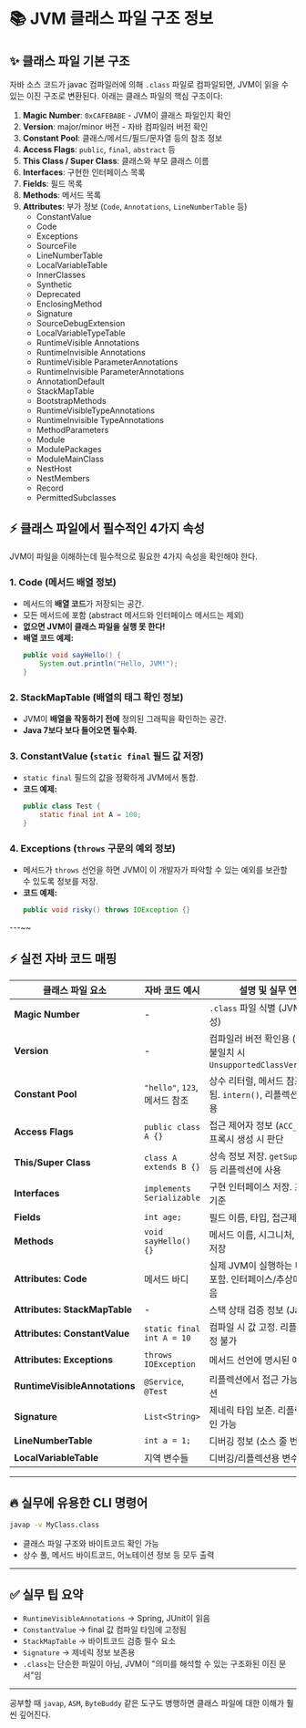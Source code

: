# 📚 JVM 클래스 파일 구조 정보

## ✨ 클래스 파일 기본 구조
자바 소스 코드가 javac 컴파일러에 의해 `.class` 파일로 컴파일되면, JVM이 읽을 수 있는 이진 구조로 변환된다. 아래는 클래스 파일의 핵심 구조이다:


1. **Magic Number**: `0xCAFEBABE` - JVM이 클래스 파일인지 확인
2. **Version**: major/minor 버전 - 자바 컴파일러 버전 확인
3. **Constant Pool**: 클래스/메서드/필드/문자열 등의 참조 정보
4. **Access Flags**: `public`, `final`, `abstract` 등
5. **This Class / Super Class**: 클래스와 부모 클래스 이름
6. **Interfaces**: 구현한 인터페이스 목록
7. **Fields**: 필드 목록
8. **Methods**: 메서드 목록
9. **Attributes**: 부가 정보 (`Code`, `Annotations`, `LineNumberTable` 등)
   - ConstantValue
   - Code
   - Exceptions
   - SourceFile
   - LineNumberTable
   - LocalVariableTable
   - InnerClasses
   - Synthetic
   - Deprecated
   - EnclosingMethod
   - Signature
   - SourceDebugExtension
   - LocalVariableTypeTable
   - RuntimeVisible Annotations
   - RuntimeInvisible Annotations
   - RuntimeVisible ParameterAnnotations
   - RuntimeInvisible ParameterAnnotations
   - AnnotationDefault
   - StackMapTable
   - BootstrapMethods
   - RuntimeVisibleTypeAnnotations
   - RuntimeInvisible TypeAnnotations
   - MethodParameters
   - Module
   - ModulePackages
   - ModuleMainClass
   - NestHost
   - NestMembers
   - Record
   - PermittedSubclasses
   
## ⚡ **클래스 파일에서 필수적인 4가지 속성**
JVM이 파일을 이해하는데 필수적으로 필요한 4가지 속성을 확인해야 한다.

### 1. **Code (메서드 배열 정보)**
- 메서드의 **배열 코드**가 저장되는 공간.
- 모든 메서드에 포함 (abstract 메서드와 인터페이스 메서드는 제외)
- **없으면 JVM이 클래스 파일을 실행 못 한다!**
- **배열 코드 예제:**
  ```java
  public void sayHello() {
      System.out.println("Hello, JVM!");
  }
  ```

### 2. **StackMapTable (배열의 태그 확인 정보)**
- JVM이 **배열을 작동하기 전에** 정의된 그래픽을 확인하는 공간.
- **Java 7보다 보다 들어오면 필수화.**


### 3. **ConstantValue (`static final` 필드 값 저장)**
- `static final` 필드의 값을 정확하게 JVM에서 통합.
- **코드 예제:**
  ```java
  public class Test {
      static final int A = 100;
  }
  ```

### 4. **Exceptions (`throws` 구문의 예외 정보)**
- 메서드가 `throws` 선언을 하면 JVM이 이 개발자가 파악할 수 있는 예외를 보관할 수 있도록 정보를 저장.
- **코드 예제:**
  ```java
  public void risky() throws IOException {}
  ```

---~~

## ⚡ 실전 자바 코드 매핑

| 클래스 파일 요소 | 자바 코드 예시 | 설명 및 실무 연관성 |
|------------------|----------------|----------------------|
| **Magic Number** | - | `.class` 파일 식별 (JVM이 자동 생성) |
| **Version** | - | 컴파일러 버전 확인용 (실행 JVM과 불일치 시 `UnsupportedClassVersionError`) |
| **Constant Pool** | `"hello"`, `123`, 메서드 참조 | 상수 리터럴, 메서드 참조 등이 저장됨. `intern()`, 리플렉션 등에서 사용 |
| **Access Flags** | `public class A {}` | 접근 제어자 정보 (`ACC_PUBLIC` 등), 프록시 생성 시 판단 |
| **This/Super Class** | `class A extends B {}` | 상속 정보 저장. `getSuperclass()` 등 리플렉션에 사용 |
| **Interfaces** | `implements Serializable` | 구현 인터페이스 저장. 프록시 생성 기준 |
| **Fields** | `int age;` | 필드 이름, 타입, 접근제어자 저장 |
| **Methods** | `void sayHello() {}` | 메서드 이름, 시그니처, 바이트코드 저장 |
| **Attributes: Code** | 메서드 바디 | 실제 JVM이 실행하는 바이트코드 포함. 인터페이스/추상메서드는 없음 |
| **Attributes: StackMapTable** | - | 스택 상태 검증 정보 (Java 7+) |
| **Attributes: ConstantValue** | `static final int A = 10` | 컴파일 시 값 고정. 리플렉션으로 수정 불가 |
| **Attributes: Exceptions** | `throws IOException` | 메서드 선언에 명시된 예외 정보 |
| **RuntimeVisibleAnnotations** | `@Service`, `@Test` | 리플렉션에서 접근 가능한 어노테이션 |
| **Signature** | `List<String>` | 제네릭 타입 보존. 리플렉션으로 확인 가능 |
| **LineNumberTable** | `int a = 1;` | 디버깅 정보 (소스 줄 번호) |
| **LocalVariableTable** | 지역 변수들 | 디버깅/리플렉션용 변수 이름 정보 |

---

## 🔥 실무에 유용한 CLI 명령어

```bash
javap -v MyClass.class
```

- 클래스 파일 구조와 바이트코드 확인 가능
- 상수 풀, 메서드 바이트코드, 어노테이션 정보 등 모두 출력

---

## ✅ 실무 팁 요약

- `RuntimeVisibleAnnotations` → Spring, JUnit이 읽음
- `ConstantValue` → final 값 컴파일 타임에 고정됨
- `StackMapTable` → 바이트코드 검증 필수 요소
- `Signature` → 제네릭 정보 보존용
- `.class`는 단순한 파일이 아님, JVM이 "의미를 해석할 수 있는 구조화된 이진 문서"임

---

공부할 때 `javap`, `ASM`, `ByteBuddy` 같은 도구도 병행하면 클래스 파일에 대한 이해가 훨씬 깊어진다.




